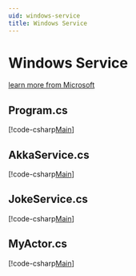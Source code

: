 ```yaml
---
uid: windows-service
title: Windows Service
---
```


# Windows Service

[learn more from Microsoft](https://docs.microsoft.com/en-us/dotnet/core/extensions/windows-service)

## Program.cs

[!code-csharp[Main](../../../src/examples/WindowsService/AkkaWindowsService/Program.cs?name=akka-windows-service-program)]

## AkkaService.cs

[!code-csharp[Main](../../../src/examples/WindowsService/AkkaWindowsService/AkkaService.cs?name=akka-windows-service)]

## JokeService.cs

[!code-csharp[Main](../../../src/examples/WindowsService/AkkaWindowsService/JokeService.cs?name=akka-windows-joke-service)]

## MyActor.cs

[!code-csharp[Main](../../../src/examples/WindowsService/AkkaWindowsService/MyActor.cs?name=akka-windows-service-actor)]
